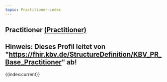 ```yaml
---
topic: Practitioner-index
---
```

## Practitioner [(Practitioner)](https://hl7.org/fhir/R4/Practitioner.html)

Hinweis: Dieses Profil leitet von "https://fhir.kbv.de/StructureDefinition/KBV_PR_Base_Practitioner" ab!
---
{{index:current}}
